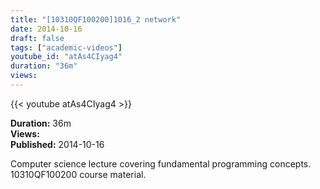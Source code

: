 ```yaml
---
title: "[10310QF100200]1016_2 network"
date: 2014-10-16
draft: false
tags: ["academic-videos"]
youtube_id: "atAs4CIyag4"
duration: "36m"
views: 
---
```


{{< youtube atAs4CIyag4 >}}

**Duration:** 36m  
**Views:**   
**Published:** 2014-10-16

Computer science lecture covering fundamental programming concepts. 10310QF100200 course material.

